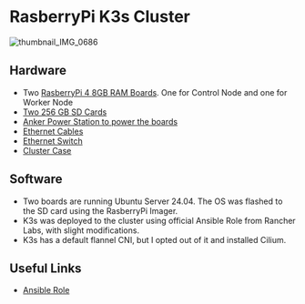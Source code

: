 # RasberryPi K3s Cluster

![thumbnail_IMG_0686](https://github.com/alluabhijeet/RasberryPi-Cluster-K3s/assets/120827058/71dae4e6-5cfe-4bee-a7b1-02f4fafdc2f2)


## Hardware
- Two [RasberryPi 4 8GB RAM Boards](https://www.adafruit.com/product/4564?gad_source=1&gclid=CjwKCAjw9IayBhBJEiwAVuc3fjbqRDsdYKR40A5_c4Br_HfWsGAFc4f4b_7HfMdmpjcUxgTHrcQPDRoCBD0QAvD_BwE). One for Control Node and one for Worker Node
- [Two 256 GB SD Cards](https://www.amazon.com/Silicon-Power-Superior-microSDXC-MicroSD/dp/B07S5T7YR5/ref=sr_1_9?crid=LX5GQUEPQF1V&dib=eyJ2IjoiMSJ9.q_hkKbTyrfHvoWrPjalRApbJzmeyFlSt-bHQHB5p7Vea0IxWuG3G-MZqEcFTAfpU9wXOwSG1ftDGpTw2osTqG1r5kzFwXjGLHgQN7gkIXEsz_q8F8SaRb2mdkEMQtFPCPOcSJ-I-T7g-TM_qwx-AicVuvO6v-0TAJbWGUznBS9Wyo84itP4huoA1Bw02nBeJ3dri5VhDEZQfpNXjN_wgLu_9UYxU9wWKCqb-PgIdiKFcHv1acWacjHXGToWsNO1mik8_pcDBcTtjFD8MvgQYBFhiPoXqd6ROe8d_rdXIadI.tNXpC4lvayCAjBKM7yekB6qd71EEnua7uCrYE_GE-IU&dib_tag=se&keywords=Micro+SD+Memory+Cards+256&qid=1715611243&s=pc&sprefix=micro+sd+memory+cards+256%2Ccomputers%2C147&sr=1-9)
- [Anker Power Station to power the boards](https://www.amazon.com/Anker-Charger-PowerPort-iPhone-Galaxy/dp/B00P936188/ref=sr_1_3_pp?dib=eyJ2IjoiMSJ9.KGMmSlNQ2c4nROepIfQ0r3TYxZPMLOJnQraY2tbdElYnYAstTn8U9J3n0B8dmaA7jcIAbZMJBbc20qDkt_fS7yeC6NmdVFsk62ilrgpi7NgA8UuBOwu6CyHawcj8PetwsxudaralQexrNlqyAbJE9oYSBWxMaQ-at-nUCWXVpS-ZVrbA0IjuJWMGAEv6LLXqniUaa9Ww4JejgeOvw4Upstxy1Ssku3kh39bH6ES5Xxg.npA1K96HHnNHqSWqUkpF7pAj_PpyfE6RcxuDFkpZriQ&dib_tag=se&keywords=anker+power+station&qid=1715611321&sr=8-3)
- [Ethernet Cables](https://www.amazon.com/Ethernet-Higher-Bandwidth-Internet-Network/dp/B0CHYH5TYC/ref=sr_1_11?crid=32EBDWTWCBEAX&dib=eyJ2IjoiMSJ9.fDWGdDb_H38FJeS_g9LF_p5TT8FtVJSuQgr60i3EjfW1HSJXKahreqxGXetlBnAf5W_FFhqg9DNUTQFGJeYM9h9zx7a9JjjB9e31tJ7nKi0K9NKi_SrtA4r_Y0jRqBplQQjAl_CiSFV46BWfw2ML6mHmeNHD7WWtD2PMmChtgby0zxekmWJBI_mx1JSBitoToLMA7SKrL7tyUh696ZuWFHokrP_YYesb7OqgKWIZFdc.DtRlxfTSFdUUJ0Cq3UwrdwUz5C8qVBQjLMEEdHkNGDw&dib_tag=se&keywords=ethernet%2Bcable%2Bshort&qid=1715611381&sprefix=ether%2Bcable%2Bshort%2Caps%2C127&sr=8-11&th=1)
- [Ethernet Switch](https://www.amazon.com/TP-Link-5-Port-Gigabit-Network-Switch/dp/B0863M7C1L/ref=sxin_13_recs_zoco_stores_brand_identity_bs?content-id=amzn1.sym.7d2e00dd-9358-4f89-aca0-04685eb73811%3Aamzn1.sym.7d2e00dd-9358-4f89-aca0-04685eb73811&crid=3HV7V8D93F5YZ&cv_ct_cx=ethernet+switch+tp+link&dib=eyJ2IjoiMSJ9.YuvgVwjxryUNqZpw3Tz1GDmtOjn0hvMIuE2UTOfgHUMjlNFngtLCPlT-NrsnCTtRQjw03zNXfDITy-YXK9YX4opcHuHiBQ46RWG0Psiskff7UQZhjH74KptcCet5vGP8.DjmBoJCwCVv4ThNGqgZXnNgCmxREbZFB5fq9So1GZzI&dib_tag=se&keywords=ethernet+switch+tp+link&pd_rd_i=B0863M7C1L&pd_rd_r=a8d84e0f-267e-4747-a9c6-c46a1e693826&pd_rd_w=r464B&pd_rd_wg=3rZDt&pf_rd_p=7d2e00dd-9358-4f89-aca0-04685eb73811&pf_rd_r=097NS0XK29T7MH52D9H2&qid=1715611500&sbo=RZvfv%2F%2FHxDF%2BO5021pAnSA%3D%3D&sprefix=ethernet+switch+tp+link%2Caps%2C127&sr=1-5-5f457e4f-4cf5-45bd-948b-58563dcb013a)
- [Cluster Case](https://www.amazon.com/GeeekPi-Raspberry-Cluster-Cooling-Heatsink/dp/B07MW3GM1T/ref=sr_1_57?crid=1QFPKHSBHJL86&dib=eyJ2IjoiMSJ9.lZ-H4wnPfjUWX4rszBeKlVqVk6XPxpgJAcgENG-_Psq3B_gBlfqZCosZXZO7x6kD38FP7-MvFLOswAtVJGRQTTQKVlvQwDYh9KGmAxWhkm03S_TcFYXD5N_uuH6D9A9LV5yjZkgg8sOmUKMjTpale8E5TKKKALvfvnijaqRCWsc.MzaeB80ww7vo52wJSIfSjBsJIvHBFqYkwq3fnd0oPDA&dib_tag=se&keywords=raspberry+pi+4+cluster+case&qid=1715611627&sprefix=rasberry+pi+4+cl%2Caps%2C133&sr=8-57&xpid=v5SDtPVt83LJ_)

## Software
- Two boards are running Ubuntu Server 24.04. The OS was flashed to the SD card using the RasberryPi Imager.
- K3s was deployed to the cluster using official Ansible Role from Rancher Labs, with slight modifications.
- K3s has a default flannel CNI, but I opted out of it and installed Cilium.

## Useful Links 
- [Ansible Role](https://github.com/k3s-io/k3s-ansible)
